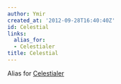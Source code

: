```yaml
---
author: Ymir
created_at: '2012-09-28T16:40:40Z'
id: Celestial
links:
  alias_for:
  - Celestialer
title: Celestial
---
```


Alias for [Celestialer]

  [Celestialer]: Celestialer